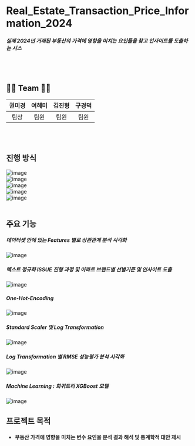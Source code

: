 # Real_Estate_Transaction_Price_Information_2024
##### 실제 2024년 거래된 부동산의 가격에 영향을 미치는 요인들을 찾고 인사이트를 도출하는 시스

<br>
<br>

## 👨‍💻 Team 👨‍💻
|권미경|여혜미|김진형|구경덕|
|:---:|:---:|:---:|:---:|
|팀장|팀원|팀원|팀원|

<br>
<br>

## 진행 방식
![image](https://github.com/Kyungdeok-Koo/first-repository/blob/main/Aiffel_DataScientist_3rd/2025-03-23%2015%3B40%3B00.PNG)
<br>
![image](https://github.com/Kyungdeok-Koo/first-repository/blob/main/Aiffel_DataScientist_3rd/2025-03-23%2015%3B40%3B18.PNG)
<br>
![image](https://github.com/Kyungdeok-Koo/first-repository/blob/main/Aiffel_DataScientist_3rd/2025-03-23%2015%3B40%3B33.PNG)
<br>
![image](https://github.com/Kyungdeok-Koo/first-repository/blob/main/Aiffel_DataScientist_3rd/2025-03-23%2015%3B40%3B54.PNG)
<br>
![image](https://github.com/Kyungdeok-Koo/first-repository/blob/main/Aiffel_DataScientist_3rd/2025-03-23%2015%3B35%3B04.PNG)
<br>
<br>

## 주요 기능
##### 데이터셋 안에 있는 Features 별로 상관관계 분석 시각화 
![image](https://github.com/Kyungdeok-Koo/first-repository/blob/main/Aiffel_DataScientist_3rd/2025-03-23%2015%3B32%3B09.PNG)
<br>
##### 텍스트 정규화 ISSUE 진행 과정 및 아파트 브랜드별 선별기준 및 인사이트 도출 
![image](https://github.com/Kyungdeok-Koo/first-repository/blob/main/Aiffel_DataScientist_3rd/2025-03-23%2015%3B32%3B57.PNG)
<br>
##### One-Hot-Encoding
![image](https://github.com/Kyungdeok-Koo/first-repository/blob/main/Aiffel_DataScientist_3rd/2025-03-23%2015%3B33%3B14.PNG)
<br>
##### Standard Scaler 및 Log Transformation
![image](https://github.com/Kyungdeok-Koo/first-repository/blob/main/Aiffel_DataScientist_3rd/2025-03-23%2015%3B33%3B43.PNG)
<br>
##### Log Transformation 별 RMSE 성능평가 분석 시각화 
![image](https://github.com/Kyungdeok-Koo/first-repository/blob/main/Aiffel_DataScientist_3rd/2025-03-23%2015%3B33%3B59.PNG)
<br>
##### Machine Learning : 회귀트리 XGBoost 모델
![image](https://github.com/Kyungdeok-Koo/first-repository/blob/main/Aiffel_DataScientist_3rd/2025-03-23%2015%3B34%3B46.PNG)
<br>


## 프로젝트 목적
- #### 부동산 가격에 영향을 미치는 변수 요인을 분석 결과 해석 및 통계학적 대안 제시
  

<br>


